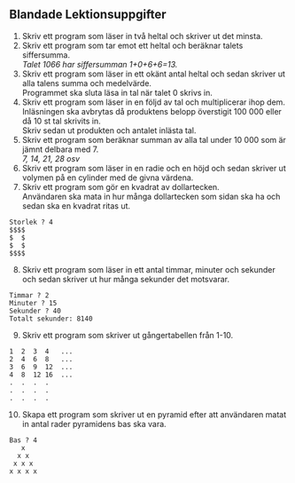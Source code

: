 ## Blandade Lektionsuppgifter


1. Skriv ett program som läser in två heltal och skriver ut det minsta.
2. Skriv ett program som tar emot ett heltal och beräknar talets siffersumma. <br> 
  _Talet 1066 har siffersumman 1+0+6+6=13._
3. Skriv ett program som läser in ett okänt antal heltal och sedan skriver ut alla talens summa och medelvärde. <br> 
  Programmet ska sluta läsa in tal när talet 0 skrivs in.
4. Skriv ett program som läser in en följd av tal och multiplicerar ihop dem. <br>
  Inläsningen ska avbrytas då produktens belopp överstigit 100 000 eller då 10 st tal skrivits in. <br>
  Skriv sedan ut produkten och antalet inlästa tal.
5. Skriv ett program som beräknar summan av alla tal under 10 000 som är jämnt delbara med 7. <br> _7, 14, 21, 28 osv_
6. Skriv ett program som läser in en radie och en höjd och sedan skriver ut volymen på en cylinder med de givna värdena.
7. Skriv ett program som gör en kvadrat av dollartecken. <br>
  Användaren ska mata in hur många dollartecken som sidan ska ha och sedan ska en kvadrat ritas ut.<br>
  ```
  Storlek ? 4
  $$$$
  $  $
  $  $
  $$$$
  ```
8. Skriv ett program som läser in ett antal timmar, minuter och sekunder och sedan skriver ut hur många sekunder det motsvarar.
  ```
  Timmar ? 2
  Minuter ? 15
  Sekunder ? 40
  Totalt sekunder: 8140
  ```
9. Skriv ett program som skriver ut gångertabellen från 1-10.
  ```
  1  2  3  4   ...
  2  4  6  8   ...
  3  6  9  12  ...
  4  8  12 16  ...
  .  .  .  . 
  .  .  .  . 
  .  .  .  .
  ```
10. Skapa ett program som skriver ut en pyramid efter att användaren matat in antal rader pyramidens bas ska vara.
``` 
Bas ? 4
   x
  x x
 x x x
x x x x
```